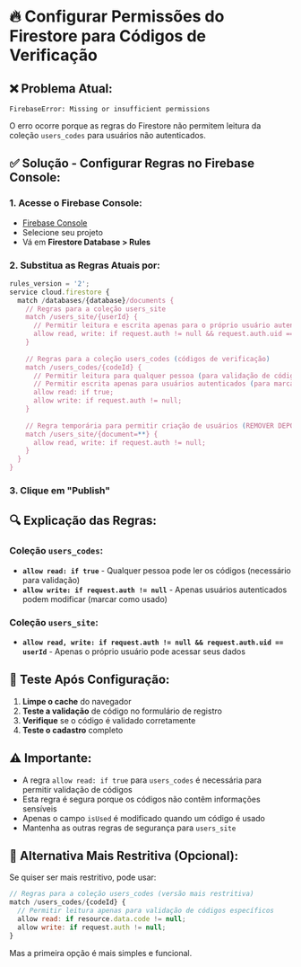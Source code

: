 # 🔥 Configurar Permissões do Firestore para Códigos de Verificação

## ❌ **Problema Atual:**
```
FirebaseError: Missing or insufficient permissions
```

O erro ocorre porque as regras do Firestore não permitem leitura da coleção `users_codes` para usuários não autenticados.

## ✅ **Solução - Configurar Regras no Firebase Console:**

### **1. Acesse o Firebase Console:**
- [Firebase Console](https://console.firebase.google.com)
- Selecione seu projeto
- Vá em **Firestore Database > Rules**

### **2. Substitua as Regras Atuais por:**

```javascript
rules_version = '2';
service cloud.firestore {
  match /databases/{database}/documents {
    // Regras para a coleção users_site
    match /users_site/{userId} {
      // Permitir leitura e escrita apenas para o próprio usuário autenticado
      allow read, write: if request.auth != null && request.auth.uid == userId;
    }
    
    // Regras para a coleção users_codes (códigos de verificação)
    match /users_codes/{codeId} {
      // Permitir leitura para qualquer pessoa (para validação de códigos)
      // Permitir escrita apenas para usuários autenticados (para marcar como usado)
      allow read: if true;
      allow write: if request.auth != null;
    }
    
    // Regra temporária para permitir criação de usuários (REMOVER DEPOIS)
    match /users_site/{document=**} {
      allow read, write: if request.auth != null;
    }
  }
}
```

### **3. Clique em "Publish"**

## 🔍 **Explicação das Regras:**

### **Coleção `users_codes`:**
- **`allow read: if true`** - Qualquer pessoa pode ler os códigos (necessário para validação)
- **`allow write: if request.auth != null`** - Apenas usuários autenticados podem modificar (marcar como usado)

### **Coleção `users_site`:**
- **`allow read, write: if request.auth != null && request.auth.uid == userId`** - Apenas o próprio usuário pode acessar seus dados

## 🧪 **Teste Após Configuração:**

1. **Limpe o cache** do navegador
2. **Teste a validação** de código no formulário de registro
3. **Verifique** se o código é validado corretamente
4. **Teste o cadastro** completo

## ⚠️ **Importante:**

- A regra `allow read: if true` para `users_codes` é necessária para permitir validação de códigos
- Esta regra é segura porque os códigos não contêm informações sensíveis
- Apenas o campo `isUsed` é modificado quando um código é usado
- Mantenha as outras regras de segurança para `users_site`

## 🔧 **Alternativa Mais Restritiva (Opcional):**

Se quiser ser mais restritivo, pode usar:

```javascript
// Regras para a coleção users_codes (versão mais restritiva)
match /users_codes/{codeId} {
  // Permitir leitura apenas para validação de códigos específicos
  allow read: if resource.data.code != null;
  allow write: if request.auth != null;
}
```

Mas a primeira opção é mais simples e funcional.
